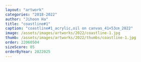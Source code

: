 ```yaml
---
layout: "artwork"
categories: "2018-2022"
author: "Jihoon Ha"
title: "coastline#1"
caption: "coastline#1_acrylic,oil on canvas_41×53㎝_2022"
image: /assets/images/artworks/2022/coastline-1.jpg
thumb: /assets/images/artworks/2022/thumbs/coastline-1.jpg
order: 22060504
sizeScore: 05
orderByYear: 2022025
---
```

